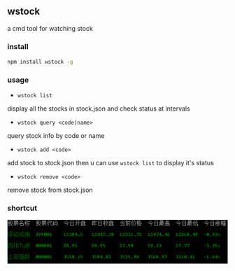 ## wstock
 a cmd tool for watching stock

### install 
```bash
npm install wstock -g
```

### usage
- `wstock list`

 display all the stocks in stock.json and check status at intervals
 
- `wstock query <code|name>`

 query stock info by code or name

- `wstock add <code>`

 add stock to stock.json then u can use `wstock list` to display it's status
 
- `wstock remove <code>`

 remove stock from stock.json

### shortcut
![shortcut](./shortcut.png)